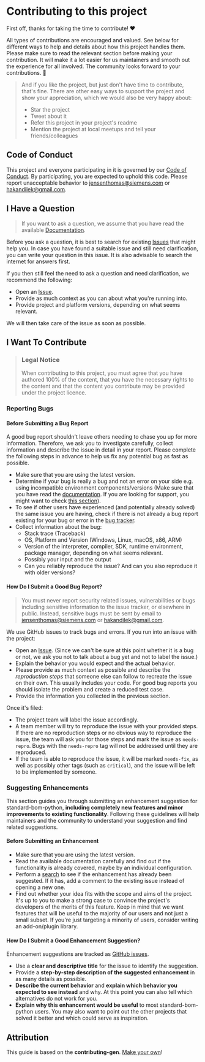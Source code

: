 <!--
SPDX-FileCopyrightText: Copyright (c) Siemens AG 2019-2025 ALL RIGHTS RESERVED
SPDX-License-Identifier: MIT

This source code is licensed under the MIT license found in the
LICENSE file in the root directory of this source tree.
-->

<!-- omit in toc -->
# Contributing to this project

First off, thanks for taking the time to contribute! ❤️

All types of contributions are encouraged and valued. See below for different
ways to help and details about how this project handles them. Please make sure to read the relevant section before
making your contribution. It will make it a lot easier for us maintainers and smooth out the experience for all
involved. The community looks forward to your contributions. 🎉

> And if you like the project, but just don't have time to contribute, that's fine. There are other easy ways to
> support the project and show your appreciation, which we would also be very happy about:
>
> - Star the project
> - Tweet about it
> - Refer this project in your project's readme
> - Mention the project at local meetups and tell your friends/colleagues

## Code of Conduct

This project and everyone participating in it is governed by our [Code of Conduct](CODE_OF_CONDUCT.md).
By participating, you are expected to uphold this code. Please report unacceptable behavior
to <jensenthomas@siemens.com> or <hakandilek@gmail.com>.


## I Have a Question

> If you want to ask a question, we assume that you have read the available
> [Documentation](https://github.com/siemens/standard-bom-python/blob/master/README.md).

Before you ask a question, it is best to search for existing
[Issues](https://github.com/siemens/standard-bom-python/issues) that might help you. In case you have found a suitable
issue and still need clarification, you can write your question in this issue. It is also advisable to search the
internet for answers first.

If you then still feel the need to ask a question and need clarification, we recommend the following:

- Open an [Issue](https://github.com/siemens/standard-bom-python/issues/new).
- Provide as much context as you can about what you're running into.
- Provide project and platform versions, depending on what seems relevant.

We will then take care of the issue as soon as possible.

## I Want To Contribute

> ### Legal Notice <!-- omit in toc -->
> When contributing to this project, you must agree that you have authored 100% of the content, that you have the
> necessary rights to the content and that the content you contribute may be provided under the project licence.

### Reporting Bugs

<!-- omit in toc -->
#### Before Submitting a Bug Report

A good bug report shouldn't leave others needing to chase you up for more information. Therefore, we ask you to
investigate carefully, collect information and describe the issue in detail in your report. Please complete the
following steps in advance to help us fix any potential bug as fast as possible.

- Make sure that you are using the latest version.
- Determine if your bug is really a bug and not an error on your side e.g. using incompatible environment
  components/versions (Make sure that you have read the
  [documentation](https://github.com/siemens/standard-bom-python/blob/master/README.md). If you are looking
  for support, you might want to check [this section](#i-have-a-question)).
- To see if other users have experienced (and potentially already solved) the same issue you are having, check if there
  is not already a bug report existing for your bug or error in the
  [bug tracker](https://github.com/siemens/standard-bom-python/issues?q=label%3Abug).
- Collect information about the bug:
    - Stack trace (Traceback)
    - OS, Platform and Version (Windows, Linux, macOS, x86, ARM)
    - Version of the interpreter, compiler, SDK, runtime environment, package manager, depending on what seems relevant.
    - Possibly your input and the output
    - Can you reliably reproduce the issue? And can you also reproduce it with older versions?

<!-- omit in toc -->
#### How Do I Submit a Good Bug Report?

> You must never report security related issues, vulnerabilities or bugs including sensitive information to the issue
> tracker, or elsewhere in public. Instead, sensitive bugs must be sent by email to <jensenthomas@siemens.com> or
> <hakandilek@gmail.com>.

We use GitHub issues to track bugs and errors. If you run into an issue with the project:

- Open an [Issue](https://github.com/siemens/standard-bom-python/issues/new). (Since we can't be sure at this point
  whether it is a bug or not, we ask you not to talk about a bug yet and not to label the issue.)
- Explain the behavior you would expect and the actual behavior.
- Please provide as much context as possible and describe the *reproduction steps* that someone else can follow to
  recreate the issue on their own. This usually includes your code. For good bug reports you should isolate the problem
  and create a reduced test case.
- Provide the information you collected in the previous section.

Once it's filed:

- The project team will label the issue accordingly.
- A team member will try to reproduce the issue with your provided steps. If there are no reproduction steps or no
  obvious way to reproduce the issue, the team will ask you for those steps and mark the issue as `needs-repro`. Bugs
  with the `needs-repro` tag will not be addressed until they are reproduced.
- If the team is able to reproduce the issue, it will be marked `needs-fix`, as well as possibly other tags (such
  as `critical`), and the issue will be left to be implemented by someone.

### Suggesting Enhancements

This section guides you through submitting an enhancement suggestion for standard-bom-python, **including completely
new features and minor improvements to existing functionality**. Following these guidelines will help maintainers and
the community to understand your suggestion and find related suggestions.

<!-- omit in toc -->
#### Before Submitting an Enhancement

- Make sure that you are using the latest version.
- Read the available documentation carefully and find out if the functionality is already covered, maybe by an
  individual configuration.
- Perform a [search](https://github.com/siemens/standard-bom-python/issues) to see if the enhancement has already been
  suggested. If it has, add a comment to the existing issue instead of opening a new one.
- Find out whether your idea fits with the scope and aims of the project. It's up to you to make a strong case to
  convince the project's developers of the merits of this feature. Keep in mind that we want features that will be
  useful to the majority of our users and not just a small subset. If you're just targeting a minority of users,
  consider writing an add-on/plugin library.

<!-- omit in toc -->
#### How Do I Submit a Good Enhancement Suggestion?

Enhancement suggestions are tracked as [GitHub issues](https://github.com/siemens/standard-bom-python/issues).

- Use a **clear and descriptive title** for the issue to identify the suggestion.
- Provide a **step-by-step description of the suggested enhancement** in as many details as possible.
- **Describe the current behavior** and **explain which behavior you expected to see instead** and why. At this point
  you can also tell which alternatives do not work for you.
- **Explain why this enhancement would be useful** to most standard-bom-python users. You may also want to point out the
  other projects that solved it better and which could serve as inspiration.

<!-- omit in toc -->
## Attribution
This guide is based on the **contributing-gen**. [Make your own](https://github.com/bttger/contributing-gen)!
